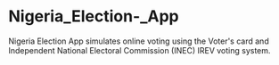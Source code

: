 # Nigeria_Election-_App
Nigeria Election  App simulates online voting using the Voter's card and Independent National Electoral Commission (INEC) IREV voting system.
